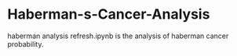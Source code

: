 # Haberman-s-Cancer-Analysis

haberman analysis refresh.ipynb is the analysis of haberman cancer probability.
